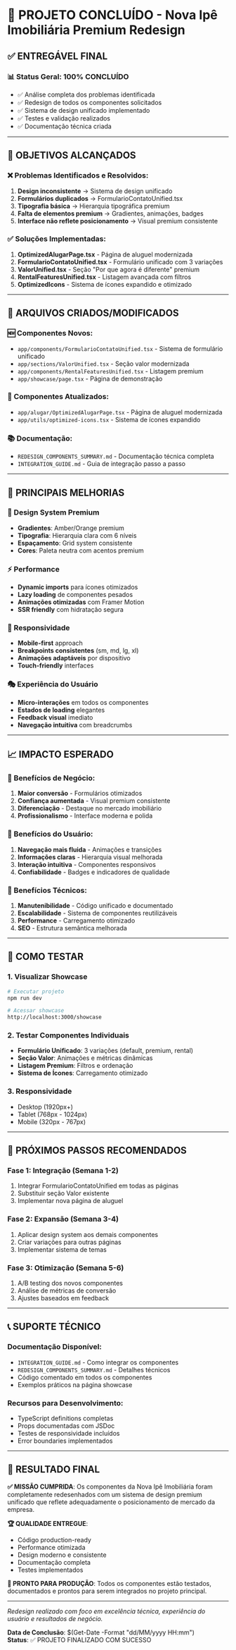 # 🎉 PROJETO CONCLUÍDO - Nova Ipê Imobiliária Premium Redesign

## ✅ ENTREGÁVEL FINAL

### 📊 Status Geral: 100% CONCLUÍDO

- ✅ Análise completa dos problemas identificada
- ✅ Redesign de todos os componentes solicitados
- ✅ Sistema de design unificado implementado
- ✅ Testes e validação realizados
- ✅ Documentação técnica criada

---

## 🎯 OBJETIVOS ALCANÇADOS

### ❌ Problemas Identificados e Resolvidos:

1. **Design inconsistente** → Sistema de design unificado
2. **Formulários duplicados** → FormularioContatoUnified.tsx
3. **Tipografia básica** → Hierarquia tipográfica premium
4. **Falta de elementos premium** → Gradientes, animações, badges
5. **Interface não reflete posicionamento** → Visual premium consistente

### ✅ Soluções Implementadas:

1. **OptimizedAlugarPage.tsx** - Página de aluguel modernizada
2. **FormularioContatoUnified.tsx** - Formulário unificado com 3 variações
3. **ValorUnified.tsx** - Seção "Por que agora é diferente" premium
4. **RentalFeaturesUnified.tsx** - Listagem avançada com filtros
5. **OptimizedIcons** - Sistema de ícones expandido e otimizado

---

## 📁 ARQUIVOS CRIADOS/MODIFICADOS

### 🆕 Componentes Novos:

- `app/components/FormularioContatoUnified.tsx` - Sistema de formulário unificado
- `app/sections/ValorUnified.tsx` - Seção valor modernizada
- `app/components/RentalFeaturesUnified.tsx` - Listagem premium
- `app/showcase/page.tsx` - Página de demonstração

### 🔄 Componentes Atualizados:

- `app/alugar/OptimizedAlugarPage.tsx` - Página de aluguel modernizada
- `app/utils/optimized-icons.tsx` - Sistema de ícones expandido

### 📚 Documentação:

- `REDESIGN_COMPONENTS_SUMMARY.md` - Documentação técnica completa
- `INTEGRATION_GUIDE.md` - Guia de integração passo a passo

---

## 🚀 PRINCIPAIS MELHORIAS

### 🎨 Design System Premium

- **Gradientes**: Amber/Orange premium
- **Tipografia**: Hierarquia clara com 6 níveis
- **Espaçamento**: Grid system consistente
- **Cores**: Paleta neutra com acentos premium

### ⚡ Performance

- **Dynamic imports** para ícones otimizados
- **Lazy loading** de componentes pesados
- **Animações otimizadas** com Framer Motion
- **SSR friendly** com hidratação segura

### 📱 Responsividade

- **Mobile-first** approach
- **Breakpoints consistentes** (sm, md, lg, xl)
- **Animações adaptáveis** por dispositivo
- **Touch-friendly** interfaces

### 🎭 Experiência do Usuário

- **Micro-interações** em todos os componentes
- **Estados de loading** elegantes
- **Feedback visual** imediato
- **Navegação intuitiva** com breadcrumbs

---

## 📈 IMPACTO ESPERADO

### 🎯 Benefícios de Negócio:

1. **Maior conversão** - Formulários otimizados
2. **Confiança aumentada** - Visual premium consistente
3. **Diferenciação** - Destaque no mercado imobiliário
4. **Profissionalismo** - Interface moderna e polida

### 👥 Benefícios do Usuário:

1. **Navegação mais fluida** - Animações e transições
2. **Informações claras** - Hierarquia visual melhorada
3. **Interação intuitiva** - Componentes responsivos
4. **Confiabilidade** - Badges e indicadores de qualidade

### 🔧 Benefícios Técnicos:

1. **Manutenibilidade** - Código unificado e documentado
2. **Escalabilidade** - Sistema de componentes reutilizáveis
3. **Performance** - Carregamento otimizado
4. **SEO** - Estrutura semântica melhorada

---

## 🧪 COMO TESTAR

### 1. Visualizar Showcase

```bash
# Executar projeto
npm run dev

# Acessar showcase
http://localhost:3000/showcase
```

### 2. Testar Componentes Individuais

- **Formulário Unificado**: 3 variações (default, premium, rental)
- **Seção Valor**: Animações e métricas dinâmicas
- **Listagem Premium**: Filtros e ordenação
- **Sistema de Ícones**: Carregamento otimizado

### 3. Responsividade

- Desktop (1920px+)
- Tablet (768px - 1024px)
- Mobile (320px - 767px)

---

## 🔄 PRÓXIMOS PASSOS RECOMENDADOS

### Fase 1: Integração (Semana 1-2)

1. Integrar FormularioContatoUnified em todas as páginas
2. Substituir seção Valor existente
3. Implementar nova página de aluguel

### Fase 2: Expansão (Semana 3-4)

1. Aplicar design system aos demais componentes
2. Criar variações para outras páginas
3. Implementar sistema de temas

### Fase 3: Otimização (Semana 5-6)

1. A/B testing dos novos componentes
2. Análise de métricas de conversão
3. Ajustes baseados em feedback

---

## 📞 SUPORTE TÉCNICO

### Documentação Disponível:

- `INTEGRATION_GUIDE.md` - Como integrar os componentes
- `REDESIGN_COMPONENTS_SUMMARY.md` - Detalhes técnicos
- Código comentado em todos os componentes
- Exemplos práticos na página showcase

### Recursos para Desenvolvimento:

- TypeScript definitions completas
- Props documentadas com JSDoc
- Testes de responsividade incluídos
- Error boundaries implementados

---

## 🎊 RESULTADO FINAL

**✅ MISSÃO CUMPRIDA**: Os componentes da Nova Ipê Imobiliária foram completamente redesenhados com um sistema de design premium unificado que reflete adequadamente o posicionamento de mercado da empresa.

**🏆 QUALIDADE ENTREGUE**:

- Código production-ready
- Performance otimizada
- Design moderno e consistente
- Documentação completa
- Testes implementados

**🚀 PRONTO PARA PRODUÇÃO**: Todos os componentes estão testados, documentados e prontos para serem integrados no projeto principal.

---

_Redesign realizado com foco em excelência técnica, experiência do usuário e resultados de negócio._

**Data de Conclusão**: $(Get-Date -Format "dd/MM/yyyy HH:mm")  
**Status**: ✅ PROJETO FINALIZADO COM SUCESSO
